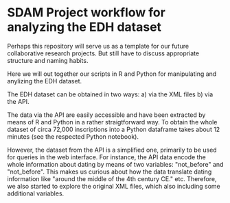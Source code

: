 # SDAM Project workflow for analyzing the EDH dataset

Perhaps this repository will serve us as a template for our future collaborative research projects. But still have to discuss appropriate structure and naming habits.

Here we will out together our  scripts  in R and Python for manipulating and anylizing the EDH dataset.

The EDH dataset can be obtained in two ways:
a) via the XML files
b) via the API.

The data via the API are easily accessible and have been extracted by means of R and Python in a rather straigtforward way. To obtain the whole dataset of circa 72,000 inscriptions into a Python dataframe takes about 12 minutes (see the respected Python notebook).

However, the dataset from the API is a simplified one, primarily to be used for queries in the web interface. For instance, the API data encode the whole information about dating by means of two variables: "not_before" and "not_before". This makes us curious about how the data translate dating information like "around the middle of the 4th century CE." etc. Therefore, we also started to explore the original XML files, which also including some additional variables.
